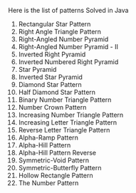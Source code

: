 Here is the list of patterns Solved in Java  

1. Rectangular Star Pattern
2. Right Angle Triangle Pattern
3. Right-Angled Number Pyramid
4. Right-Angled Number Pyramid - II
5. Inverted Right Pyramid
6. Inverted Numbered Right Pyramid
7. Star Pyramid
8. Inverted Star Pyramid
9. Diamond Star Pattern
10. Half Diamond Star Pattern
11. Binary Number Triangle Pattern
12. Number Crown Pattern
13. Increasing Number Triangle Pattern
14. Increasing Letter Triangle Pattern
15. Reverse Letter Triangle Pattern
16. Alpha-Ramp Pattern
17. Alpha-Hill Pattern
18. Alpha-Hill Pattern Reverse
19. Symmetric-Void Pattern
20. Symmetric-Butterfly Pattern
21. Hollow Rectangle Pattern
22. The Number Pattern